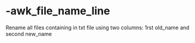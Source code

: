 # -awk_file_name_line
Rename all files containing in txt file using two columns: 1rst old_name and second new_name
